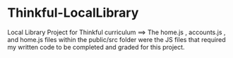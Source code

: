 # Thinkful-LocalLibrary
 Local Library Project for Thinkful curriculum
==> The home.js , accounts.js , and home.js files within the public/src folder were the JS files that required my written code to be completed and graded for this project.
